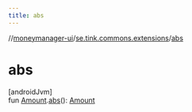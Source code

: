 ```yaml
---
title: abs
---
```

//[moneymanager-ui](../../index.html)/[se.tink.commons.extensions](index.html)/[abs](abs.html)



# abs



[androidJvm]\
fun [Amount](../com.tink.model.misc/-amount/index.html).[abs](abs.html)(): [Amount](../com.tink.model.misc/-amount/index.html)




